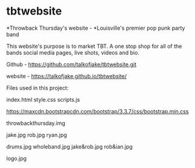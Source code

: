 # tbtwebsite
*Throwback Thursday's website - 
*Louisville's premier pop punk party band

This website's purpose is to market TBT. A one stop shop for all of the bands social media pages, live shots, videos and bio.

Github - https://github.com/talkofjake/tbtwebsite.git

website - https://talkofjake.github.io/tbtwebsite/

Files used in this project:

index.html
style.css
scripts.js

https://maxcdn.bootstrapcdn.com/bootstrap/3.3.7/css/bootstrap.min.css

throwbackthursday.img

jake.jpg
rob.jpg
ryan.jpg

drums.jpg
wholeband.jpg
jake&rob.jpg
rob&ian.jpg

logo.jpg
